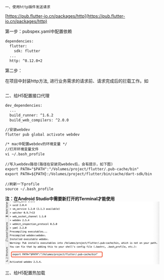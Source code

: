 ```
一、使用http插件发送请求
```

[https://pub.flutter-io.cn/packages/http](https://pub.flutter-io.cn/packages/http)

第一步：pubspex.yaml中配置依赖

```
dependencies:
  flutter:
    sdk: flutter
  ...
  http: ^0.12.0+2
```

第二步：

在项目中封装http方法, 进行业务需求的请求前、请求完成后的拦载工作。如

```

```

二、给H5配置接口代理

```
dev_dependencies:
  ...
  build_runner: ^1.6.2
  build_web_compilers: ^2.0.0
```

```
//安装webdev
flutter pub global activate webdev
```

```
/* mac中配置webdev的环境变量 */
//打开环境变量文件
vi ~/.bash_profile

//写入webdev路径(路径在安装完webdev后，会有提示，如下图)
export PATH="$PATH":"/Volumes/project/flutter/.pub-cache/bin"
export PATH=${PATH}:/Volumes/project/flutter/bin/cache/dart-sdk/bin

//刷新一下profile
source ~/.bash_profile
```

**注：在Android Studio中需要新打开的Terminal才能使用**![](/assets/4433344.png)

三、给H5配置热加载

